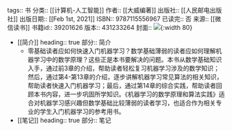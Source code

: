 tags:: 书
分类:: [[计算机-人工智能]]
作者:: [[大威编著]]
出版社:: [[人民邮电出版社]]
出版日期:: [[Feb 1st, 2021]]
ISBN:: 9787115556967
已读完:: 否
来源:: [[微信读书]]
书籍id:: 39201626
版本:: 431233264
封面:: ![](https://cdn.weread.qq.com/weread/cover/93/YueWen_39201626/s_YueWen_39201626.jpg){:width 80}

- [[简介]]
  heading:: true
  部分:: 简介
	- 零基础读者应如何快速入门机器学习？数学基础薄弱的读者应如何理解机器学习中的数学原理？这些正是本书要解决的问题。本书从数学基础知识入手，通过前3章的介绍，帮助读者轻松复习机器学习涉及的数学知识；然后，通过第4-第13章的介绍，逐步讲解机器学习常见算法的相关知识，帮助读者快速入门机器学习；最后，通过第14章的综合实践，帮助读者回顾本书内容，进一步巩固所学知识。《机器学习的数学原理和算法实践》适合对机器学习感兴趣但数学基础比较薄弱的读者学习，也适合作为相关专业的学生入门机器学习的参考用书。
- [[笔记]]
  heading:: true
  部分:: 笔记